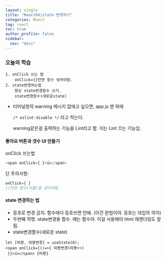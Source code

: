 ```yaml
---
layout: single
title: "React04|state 변경하기"
categories: React
tag: react
toc: true
author_profile: false
sidebar:
  nav: "docs"
---
```

### 오늘의 학습
    1. onClick 쓰는 법
    	onClick={}안엔 함수 넣어야함.
    2. state변경하는법
	    항상 state변경함수 쓰기.
    	state변경함수(새로운state)



- 터미널창의 warning 메시지 없애고 싶으면,
  app.js 맨 위에

  ` /* eslint-disable */ `
  라고 적는다.

  warning같은걸 출력하는 기능을 Lint라고 함.
  이는 Lint 끄는 기능임.


#### 좋아요 버튼과 갯수 UI 만들기

onClick 쓰는법
```js
<span onClick={ }>👍</span> 
```

단 주의사항:
```js
onClick={ } 
//안엔 함수(이름)을 넣어야함.
```

#### state 변경하는 법
- 등호로 변경 금지. 함수에다 등호쓰면 안돼. (이건 문법이야. 등호는 대입의 의미)
- 두번째 작명. state변경용 함수. 얘는 함수야. 이걸 사용해야 html 재렌더링도 잘 됨.
- state변경함수(새로운 state)
```
let [따봉, 따봉변경] = useState(0);
<span onClick={()=>{ 따봉변경(따봉++)
 }}>👍</span> {따봉} 
```

